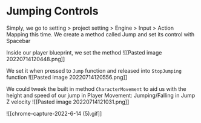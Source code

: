 # Jumping Controls
Simply, we go to setting > project setting > Engine > Input > Action Mapping this time. 
We create a method called Jump and set its control with Spacebar

Inside our player blueprint, we set the method
![[Pasted image 20220714120448.png]]

We set it when pressed to `Jump` function and released into `StopJumping` function
![[Pasted image 20220714120556.png]]

We could tweek the built in method `CharacterMovement` to aid us with the height and speed of our jump in Player Movement: Jumping/Falling in Jump Z velocity
![[Pasted image 20220714121031.png]]

![[chrome-capture-2022-6-14 (5).gif]]
